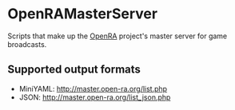 OpenRAMasterServer
==================

Scripts that make up the [OpenRA](http://open-ra.org) project's master server for game broadcasts.

Supported output formats
------------------------
 * MiniYAML: http://master.open-ra.org/list.php
 * JSON: http://master.open-ra.org/list_json.php
